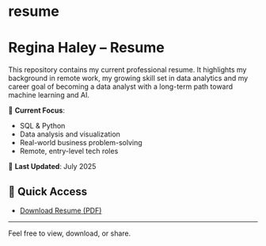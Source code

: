 # resume

# Regina Haley – Resume

This repository contains my current professional resume. It highlights my background in remote work, my growing skill set in data analytics and my career goal of becoming a data analyst with a long-term path toward machine learning and AI.

📌 **Current Focus**:  
- SQL & Python  
- Data analysis and visualization  
- Real-world business problem-solving  
- Remote, entry-level tech roles  

📅 **Last Updated**: July 2025

## 🔗 Quick Access
- [Download Resume (PDF)](./Regina_Haley_Resume.pdf)

---

Feel free to view, download, or share.
